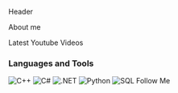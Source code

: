 Header

About me

Latest Youtube Videos

### Languages and Tools
![C++](https://img.shields.io/badge/C++-5CAC25?style=for-the-badge&logo=c%2B%2B&logoColor=white)
![C#](https://img.shields.io/badge/C%23-5CAC25?style=for-the-badge&logo=c-sharp&logoColor=white)
![.NET](https://img.shields.io/badge/.NET-5CAC25?style=for-the-badge&logo=.net&logoColor=white)
![Python](https://img.shields.io/badge/Python-5CAC25?style=for-the-badge&logo=python&logoColor=white)
![SQL](https://img.shields.io/badge/SQL-5CAC25?style=for-the-badge&logo=mysql&logoColor=white)
Follow Me
